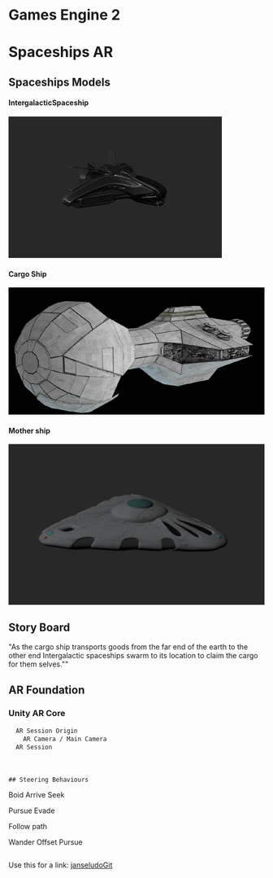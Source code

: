 # Games Engine 2



# Spaceships AR
## Spaceships Models

#### IntergalacticSpaceship
![alt text](Images_MD/IntergalacticSpaceship.JPG "IntergalacticSpaceship")

#### Cargo Ship
![alt text](Images_MD/CargoShip.JPG "CargoShip")

#### Mother ship
![alt text](Images_MD/Mothership.JPG "CargoShip")




## Story Board
"As the cargo ship transports goods from the far end of the earth to the other end Intergalactic spaceships swarm to its location to claim the cargo for them selves.""

## AR Foundation
### Unity AR Core

```
  AR Session Origin
    AR Camera / Main Camera
  AR Session



## Steering Behaviours

```
  Boid
  Arrive
  Seek

  Pursue
  Evade

  Follow path

  Wander
  Offset Pursue
```
```
Use this for a link: [janseludoGit](https://github.com/janseludo/Games-Engine-2)
